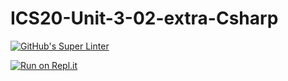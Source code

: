 # ICS20-Unit-3-02-extra-Csharp

[![GitHub's Super Linter](https://github.com/AvaVenturino/ICS20-Unit-3-02-extra-Csharp/workflows/GitHub's%20Super%20Linter/badge.svg)](https://github.com/AvaVenturino/ICS20-Unit-3-02-extra-Csharp/actions)



[![Run on Repl.it](https://repl.it/badge/github/AvaVenturino/ICS20-Unit-3-02-extra-Csharp)](https://repl.it/github/AvaVenturino/ICS20-Unit-3-02-extra-Csharp)
